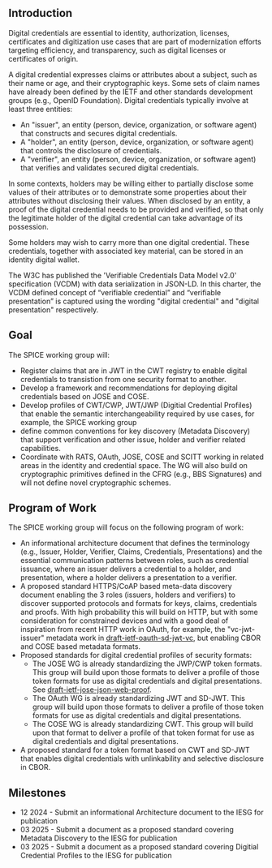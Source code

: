 ## Introduction

Digital credentials are essential to identity, authorization, licenses, certificates and digitization use cases that are part of modernization efforts targeting efficiency, and transparency, such as digital licenses or certificates of origin.

A digital credential expresses claims or attributes about a subject, such as their name or age, and their cryptographic keys.
Some sets of claim names have already been defined by the IETF and other standards development groups (e.g., OpenID Foundation).
Digital credentials typically involve at least three entities:

- An "issuer", an entity (person, device, organization, or software agent) that constructs and secures digital credentials.
- A "holder", an entity (person, device, organization, or software agent) that controls the disclosure of credentials.
- A "verifier", an entity (person, device, organization, or software agent) that verifies and validates secured digital credentials.

In some contexts, holders may be willing either to partially disclose some values of their attributes or to demonstrate some properties about their attributes without disclosing their values. When disclosed by an entity, a proof of the digital credential needs to be provided and verified, so that only the legitimate holder of the digital credential can take advantage of its possession.

Some holders may wish to carry more than one digital credential.
These credentials, together with associated key material, can be stored in an identity digital wallet.

The W3C has published the 'Verifiable Credentials Data Model v2.0' specification (VCDM) with data serialization in JSON-LD.
In this charter, the VCDM defined concept of “verifiable credential” and “verifiable presentation” is captured using the wording "digital credential" and "digital presentation" respectively.

## Goal

The SPICE working group will:

- Register claims that are in JWT in the CWT registry to enable digital credentials to transistion from one security format to another.
- Develop a framework and recommendations for deploying digital credentials based on JOSE and COSE.
- Develop profiles of CWT/CWP, JWT/JWP (Digitial Credential Profiles) that enable the semantic interchangeability required by use cases, for example, the SPICE working group 
- define common conventions for key discovery (Metadata Discovery) that support verification and other issue, holder and verifier related capabilities.
- Coordinate with RATS, OAuth, JOSE, COSE and SCITT working in related areas in the identity and credential space.  The WG will also build on cryptographic primitives defined in the CFRG (e.g., BBS Signatures) and will not define novel cryptographic schemes.

## Program of Work

The SPICE working group will focus on the following program of work:

* An informational architecture document that defines the terminology (e.g., Issuer, Holder, Verifier, Claims, Credentials, Presentations) and the essential communication patterns between roles, such as credential issuance, where an issuer delivers a credential to a holder, and presentation, where a holder delivers a presentation to a verifier. 
* A proposed standard HTTPS/CoAP based meta-data discovery document enabling the 3 roles (issuers, holders and verifiers) to discover supported protocols and formats for keys, claims, credentials and proofs. With high probability this will build on HTTP, but with some consideration for constrained devices and with a good deal of inspiration from recent HTTP work in OAuth, for example, the "vc-jwt-issuer" metadata work in [draft-ietf-oauth-sd-jwt-vc](https://datatracker.ietf.org/doc/draft-ietf-oauth-sd-jwt-vc/), but enabling CBOR and COSE based metadata formats.
* Proposed standards for digital credential profiles of security formats:
  * The JOSE WG is already standardizing the JWP/CWP token formats. This group
    will build upon those formats to deliver a profile of those token formats for
    use as digital credentials and digital presentations. See
    [draft-ietf-jose-json-web-proof](https://datatracker.ietf.org/doc/draft-ietf-jose-json-web-proof/).
  * The OAuth WG is already standardizing JWT and SD-JWT. This group will build
    upon those formats to deliver a profile of those token formats for use as
    digital credentials and digital presentations.
  * The COSE WG is already standardizing CWT. This group will build upon that
    format to deliver a profile of that token format for use as digital
    credentials and digital presentations.
* A proposed standard for a token format based on CWT and SD-JWT that enables
  digital credentials with unlinkability and selective disclosure in CBOR.

## Milestones

- 12 2024 - Submit an informational Architecture document to the IESG for publication
- 03 2025 - Submit a document as a proposed standard covering Metadata Discovery to the IESG for publication
- 03 2025 - Submit a document as a proposed standard covering Digitial Credential Profiles to the IESG for publication



